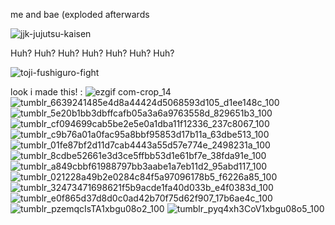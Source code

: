me and bae (exploded afterwards

![jjk-jujutsu-kaisen](https://github.com/fushiguro-toji/fushiguro-toji/assets/151678333/57216a04-abfc-4f8f-bb46-794f0e679f7e)

Huh? Huh? Huh? Huh? Huh? Huh? Huh?

![toji-fushiguro-fight](https://github.com/fushiguro-toji/fushiguro-toji/assets/151678333/ff9665f8-e26e-4294-9141-a6155d04b09a)

look i made this! : ![ezgif com-crop_14](https://github.com/fushiguro-toji/fushiguro-toji/assets/151678333/067cf4a7-dd0b-4750-b0c7-409874dc2ab5)
![tumblr_6639241485e4d8a44424d5068593d105_d1ee148c_100](https://github.com/fushiguro-toji/fushiguro-toji/assets/151678333/f3049e2b-6c28-4fd8-bfdc-ef6cb26c24a5)
![tumblr_5e20b1bb3dbffcafb05a3a6a9763558d_829651b3_100](https://github.com/fushiguro-toji/fushiguro-toji/assets/151678333/14e58b69-c596-4c7a-9244-fa77420b4485)
![tumblr_cf094699cab5be2e5e0a1dba11f12336_237c8067_100](https://github.com/fushiguro-toji/fushiguro-toji/assets/151678333/46114938-2a2c-4b9c-8b3d-dc571aa3522a)
![tumblr_c9b76a01a0fac95a8bbf95853d17b11a_63dbe513_100](https://github.com/fushiguro-toji/fushiguro-toji/assets/151678333/69441ec2-253d-4365-bfbe-dc87441ee56d)
![tumblr_01fe87bf2d11d7cab4443a55d57e774e_2498231a_100](https://github.com/fushiguro-toji/fushiguro-toji/assets/151678333/dba8981a-3138-4c38-998e-ee10aa90c043)
![tumblr_8cdbe52661e3d3ce5ffbb53d1e61bf7e_38fda91e_100](https://github.com/fushiguro-toji/fushiguro-toji/assets/151678333/7363b8ec-9097-44f5-aaa8-151c97c35693)
![tumblr_a849cbbf61988797bb3aabe1a7eb11d2_95abd117_100](https://github.com/fushiguro-toji/fushiguro-toji/assets/151678333/6b5a0e7b-fdcd-498a-b9c7-630ec48cd54f)
![tumblr_021228a49b2e0284c84f5a97096178b5_f6226a85_100](https://github.com/fushiguro-toji/fushiguro-toji/assets/151678333/7adc1d60-2d68-422d-9d2e-650f4990073d)
![tumblr_32473471698621f5b9acde1fa40d033b_e4f0383d_100](https://github.com/fushiguro-toji/fushiguro-toji/assets/151678333/b19a532e-648d-40f0-8388-ad461a30c7ba)
![tumblr_e0f865d37d8d0c0ad42b70f75d62f907_17b6ae4c_100](https://github.com/fushiguro-toji/fushiguro-toji/assets/151678333/99ba0e33-2547-4d9c-8e24-c995bf84ce6f)
![tumblr_pzemqcIsTA1xbgu08o2_100](https://github.com/fushiguro-toji/fushiguro-toji/assets/151678333/67678f0f-6dbd-4528-b73b-0de3ce9c2609)
![tumblr_pyq4xh3CoV1xbgu08o5_100](https://github.com/fushiguro-toji/fushiguro-toji/assets/151678333/fcf37495-bac5-4c1e-8b67-aa8296190384)
